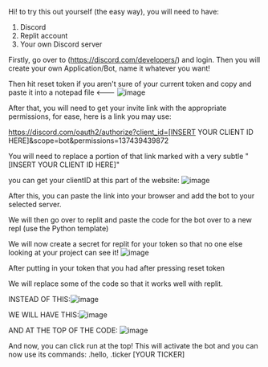 Hi! to try this out yourself (the easy way), you will need to have:

1. Discord
2. Replit account
3. Your own Discord server

Firstly, go over to (https://discord.com/developers/) and login. Then you will create your own Application/Bot, name it whatever you want!

Then hit reset token if you aren't sure of your current token and copy and paste it into a notepad file <---
![image](https://github.com/user-attachments/assets/c39bc548-22a1-424c-a58a-4e27fe3861f4)

After that, you will need to get your invite link with the appropriate permissions, for ease, here is a link you may use:

https://discord.com/oauth2/authorize?client_id=[INSERT YOUR CLIENT ID HERE]&scope=bot&permissions=137439439872

You will need to replace a portion of that link marked with a very subtle "[INSERT YOUR CLIENT ID HERE]"

you can get your clientID at this part of the website: ![image](https://github.com/user-attachments/assets/1378f7c5-0889-4f13-bda5-1300390f7713)

After this, you can paste the link into your browser and add the bot to your selected server.



We will then go over to replit and paste the code for the bot over to a new repl (use the Python template)

We will now create a secret for replit for your token so that no one else looking at your project can see it!
![image](https://github.com/user-attachments/assets/cab774cc-65ad-493d-ad91-3fb05d48ef94)

After putting in your token that you had after pressing reset token


We will replace some of the code so that it works well with replit.

INSTEAD OF THIS:![image](https://github.com/user-attachments/assets/7318eb01-6f5c-4f2c-a440-d06b2ce75366)





WE WILL HAVE THIS:![image](https://github.com/user-attachments/assets/f1112126-4cdb-40d9-acdb-9630172385f7)




AND AT THE TOP OF THE CODE: ![image](https://github.com/user-attachments/assets/4dffe7fd-f16d-4a10-b79f-d9b9b25cb666)


And now, you can click run at the top! This will activate the bot and you can now use its commands: .hello, .ticker [YOUR TICKER]










